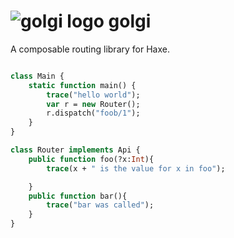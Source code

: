 # ![golgi logo](https://vectr.com/omgjjd/h9TYn0lMW.png?width=320&height=320&select=h9TYn0lMWpage0) golgi
A composable routing library for Haxe.

```haxe

class Main {
    static function main() {
        trace("hello world");
        var r = new Router(); 
        r.dispatch("foob/1");
    }
}

class Router implements Api {
    public function foo(?x:Int){
        trace(x + " is the value for x in foo");

    }
    public function bar(){
        trace("bar was called");
    }
}
```
